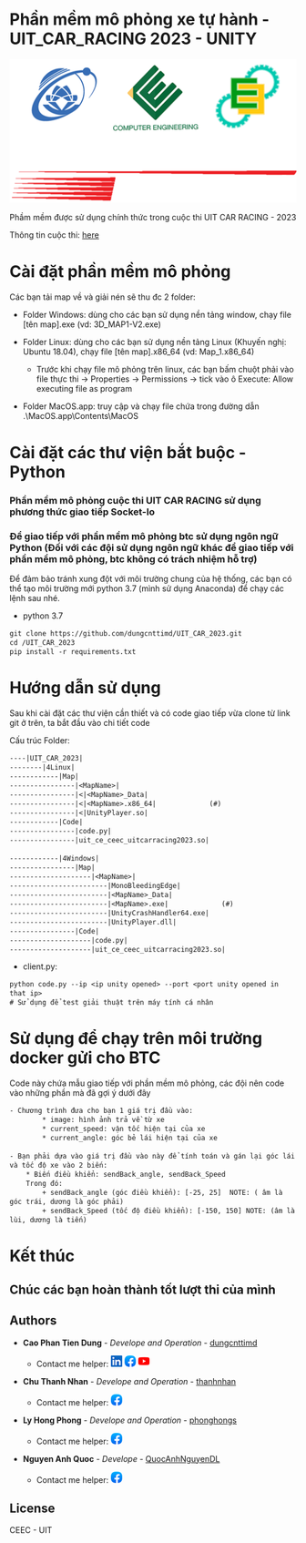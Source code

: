 # Phần mềm mô phỏng xe tự hành - UIT_CAR_RACING 2023 - UNITY 

[<img src="https://github.com/dungcnttimd/UIT_CAR_2023/blob/main/Introduction/icon/Untitled-1.png">](https://www.facebook.com/groups/543385419476851) 

Phầm mềm được sử dụng chính thức trong cuộc thi UIT CAR RACING - 2023

Thông tin cuộc thi: [here](https://ceday.uit.edu.vn/uit-car-racing/)

# Cài đặt phần mềm mô phỏng


Các bạn tải map về và giải nén sẽ thu đc 2 folder:

* Folder Windows: dùng cho các bạn sử dụng nền tảng window, chạy file [tên map].exe (vd: 3D_MAP1-V2.exe)

* Folder Linux: dùng cho các bạn sử dụng nền tảng Linux (Khuyến nghị: Ubuntu 18.04), chạy file [tên map].x86_64 (vd: Map_1.x86_64)
    + Trước khi chạy file mô phỏng trên linux, các bạn bấm chuột phải vào file thực thi -> Properties -> Permissions -> tick vào ô Execute: Allow executing file as program

* Folder MacOS.app: truy cập và chạy file chứa trong đường dẫn .\MacOS.app\Contents\MacOS

# Cài đặt các thư viện bắt buộc - Python

### Phần mềm mô phỏng cuộc thi UIT CAR RACING sử dụng phương thức giao tiếp Socket-Io 
### Để giao tiếp với phần mềm mô phỏng btc sử dụng ngôn ngữ Python (Đối với các đội sử dụng ngôn ngữ khác để giao tiếp với phần mềm mô phỏng, btc không có trách nhiệm hỗ trợ)

Để đảm bảo tránh xung đột với môi trường chung của hệ thống, các bạn có thể tạo môi trường mới python 3.7 (mình sử dụng Anaconda) để chạy các lệnh sau nhé.

* python 3.7
```
git clone https://github.com/dungcnttimd/UIT_CAR_2023.git
cd /UIT_CAR_2023
pip install -r requirements.txt
```


# Hướng dẫn sử dụng

Sau khi cài đặt các thư viện cần thiết và có code giao tiếp vừa clone từ link git ở trên, ta bắt đầu vào chi tiết code

Cấu trúc Folder:
```
----|UIT_CAR_2023|
--------|4Linux|
------------|Map|
----------------|<MapName>|
----------------|<|<MapName>_Data|
----------------|<|<MapName>.x86_64|             (#)
----------------|<|UnityPlayer.so|
------------|Code|
----------------|code.py|
----------------|uit_ce_ceec_uitcarracing2023.so|

------------|4Windows|
----------------|Map|
--------------------|<MapName>|
------------------------|MonoBleedingEdge|
------------------------|<MapName>_Data|
------------------------|<MapName>.exe|             (#)
------------------------|UnityCrashHandler64.exe|
------------------------|UnityPlayer.dll|
----------------|Code|
--------------------|code.py|
--------------------|uit_ce_ceec_uitcarracing2023.so|
```




* client.py:
```
python code.py --ip <ip unity opened> --port <port unity opened in that ip>
# Sử dụng để test giải thuật trên máy tính cá nhân
```


# Sử dụng để chạy trên môi trường docker gửi cho BTC


Code này chứa mẫu giao tiếp với phần mềm mô phỏng, các đội nên code vào những phần mà đã gợi ý dưới đây

    - Chương trình đưa cho bạn 1 giá trị đầu vào:
            * image: hình ảnh trả về từ xe
            * current_speed: vận tốc hiện tại của xe
            * current_angle: góc bẻ lái hiện tại của xe

    - Bạn phải dựa vào giá trị đầu vào này để tính toán và gán lại góc lái và tốc độ xe vào 2 biến:
        * Biến điều khiển: sendBack_angle, sendBack_Speed
        Trong đó:
            + sendBack_angle (góc điều khiển): [-25, 25]  NOTE: ( âm là góc trái, dương là góc phải)
            + sendBack_Speed (tốc độ điều khiển): [-150, 150] NOTE: (âm là lùi, dương là tiến)

# Kết thúc

## Chúc các bạn hoàn thành tốt lượt thi của mình

## Authors
* **Cao Phan Tien Dung** - *Develope and Operation* - [dungcnttimd](https://github.com/dungcnttimd)
     - Contact me helper:
[<img src="https://github.com/dungcnttimd/UIT_CAR_2023/blob/main/Introduction/icon/linkin.png">](https://www.linkedin.com/in/caophantiendung8) 
[<img src="https://github.com/dungcnttimd/UIT_CAR_2023/blob/main/Introduction/icon/facebook.png">](https://www.facebook.com/dung.caophantien.9) 
[<img src="https://github.com/dungcnttimd/UIT_CAR_2023/blob/main/Introduction/icon/youtube.png">](https://www.youtube.com/channel/UCcGFgzsdLvnejZKDTkGk-EA) 


* **Chu Thanh Nhan** - *Develope and Operation* - [thanhnhan](https://github.com/nhanuit02)
    - Contact me helper:
[<img src="https://github.com/dungcnttimd/UIT_CAR_2023/blob/main/Introduction/icon/facebook.png">](https://www.facebook.com/Thanh.Nhan.428204)

* **Ly Hong Phong** - *Develope and Operation* - [phonghongs](https://github.com/phonghongs)
    - Contact me helper:
[<img src="https://github.com/dungcnttimd/UIT_CAR_2023/blob/main/Introduction/icon/facebook.png">](https://www.facebook.com/hongphong.ly.7)

* **Nguyen Anh Quoc** - *Develope* - [QuocAnhNguyenDL](https://github.com/QuocAnhNguyenDL)
    - Contact me helper:
[<img src="https://github.com/dungcnttimd/UIT_CAR_2023/blob/main/Introduction/icon/facebook.png">](https://www.facebook.com/profile.php?id=100039482056792)

## License
CEEC - UIT
